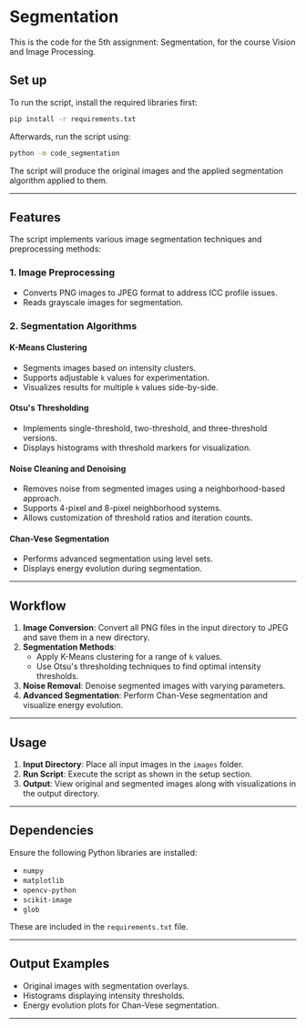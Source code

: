 # Segmentation 
This is the code for the 5th assignment: Segmentation, for the course Vision and Image Processing.

## **Set up**

To run the script, install the required libraries first:

```bash
pip install -r requirements.txt
```

Afterwards, run the script using:

```bash
python -m code_segmentation
```

The script will produce the original images and the applied segmentation algorithm applied to them.

---

## **Features**

The script implements various image segmentation techniques and preprocessing methods:

### 1. **Image Preprocessing**
- Converts PNG images to JPEG format to address ICC profile issues.
- Reads grayscale images for segmentation.

### 2. **Segmentation Algorithms**
#### **K-Means Clustering**
- Segments images based on intensity clusters.
- Supports adjustable `k` values for experimentation.
- Visualizes results for multiple `k` values side-by-side.

#### **Otsu's Thresholding**
- Implements single-threshold, two-threshold, and three-threshold versions.
- Displays histograms with threshold markers for visualization.

#### **Noise Cleaning and Denoising**
- Removes noise from segmented images using a neighborhood-based approach.
- Supports 4-pixel and 8-pixel neighborhood systems.
- Allows customization of threshold ratios and iteration counts.

#### **Chan-Vese Segmentation**
- Performs advanced segmentation using level sets.
- Displays energy evolution during segmentation.

---

## **Workflow**
1. **Image Conversion**: Convert all PNG files in the input directory to JPEG and save them in a new directory.
2. **Segmentation Methods**:
   - Apply K-Means clustering for a range of `k` values.
   - Use Otsu's thresholding techniques to find optimal intensity thresholds.
3. **Noise Removal**: Denoise segmented images with varying parameters.
4. **Advanced Segmentation**: Perform Chan-Vese segmentation and visualize energy evolution.

---

## **Usage**
1. **Input Directory**: Place all input images in the `images` folder.
2. **Run Script**: Execute the script as shown in the setup section.
3. **Output**: View original and segmented images along with visualizations in the output directory.

---

## **Dependencies**
Ensure the following Python libraries are installed:
- `numpy`
- `matplotlib`
- `opencv-python`
- `scikit-image`
- `glob`

These are included in the `requirements.txt` file.

---

## **Output Examples**
- Original images with segmentation overlays.
- Histograms displaying intensity thresholds.
- Energy evolution plots for Chan-Vese segmentation.

---
